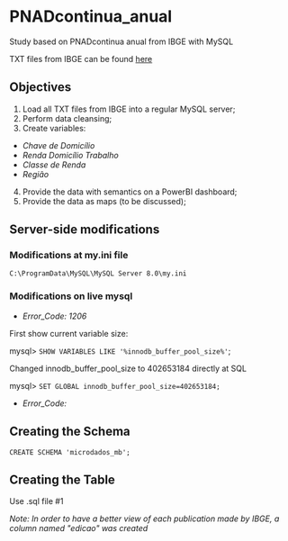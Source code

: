 # PNADcontinua_anual
Study based on PNADcontinua anual from IBGE with MySQL

TXT files from IBGE can be found [here](https://downloads.ibge.gov.br/downloads_estatisticas.htm?caminho=Trabalho_e_Rendimento/Pesquisa_Nacional_por_Amostra_de_Domicilios_continua/Anual/Microdados/Dados)

## Objectives

1. Load all TXT files from IBGE into a regular MySQL server;
2. Perform data cleansing;
3. Create variables:
* *Chave de Domicílio*
* *Renda Domicílio Trabalho*
* *Classe de Renda*
* *Região*
4. Provide the data with semantics on a PowerBI dashboard;
5. Provide the data as maps (to be discussed);

## Server-side modifications

### Modifications at my.ini file
`C:\ProgramData\MySQL\MySQL Server 8.0\my.ini`

### Modifications on live mysql

* *Error_Code: 1206*

First show current variable size:

mysql> `SHOW VARIABLES LIKE '%innodb_buffer_pool_size%'`;

Changed innodb_buffer_pool_size to 402653184 directly at SQL

mysql> `SET GLOBAL innodb_buffer_pool_size=402653184;`

* *Error_Code:* 

## Creating the Schema
`CREATE SCHEMA 'microdados_mb';`

## Creating the Table
Use .sql file #1

*Note: In order to have a better view of each publication made by IBGE, a column named "edicao" was created*

